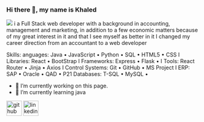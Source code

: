 ### Hi there 👋, my name is Khaled
![](https://user-images.githubusercontent.com/111436094/196982121-1616e582-0820-4e02-b50a-505866d7692e.jpg)
i a Full Stack web developer with a background in accounting, management and marketing, in addition to a few economic matters because of my great interest in it and that I see myself as better in it I changed my career direction from an accountant to a web developer 

Skills: anguages: Java • JavaScript • Python  • SQL • HTML5 • CSS I Libraries: React • BootStrap I Frameworks: Express • Flask • I Tools: React Router • Jinja • Axios I Control Systems: Git • GitHub • MS Project I ERP: SAP • Oracle • QAD • P21 Databases: T-SQL • MySQL • 

- 🔭 I’m currently working on this page. 
- 🌱 I’m currently learning java 


[<img src='https://cdn.jsdelivr.net/npm/simple-icons@3.0.1/icons/github.svg' alt='github' height='40'>](https://github.com/https://github.com/Khaled-Ammar?tab=repositories)  [<img src='https://cdn.jsdelivr.net/npm/simple-icons@3.0.1/icons/linkedin.svg' alt='linkedin' height='40'>](https://www.linkedin.com/in/https://www.linkedin.com/in/khaled-ammar-4b239a254//)  

